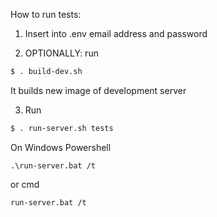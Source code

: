 How to run tests:

1. Insert into .env email address and password  

2. OPTIONALLY: run  
```bash
$ . build-dev.sh
```

It builds new image of development server  

3. Run  
```bash
$ . run-server.sh tests
```

On Windows Powershell  
```PS
.\run-server.bat /t
```

or cmd  
```CMD
run-server.bat /t
```
